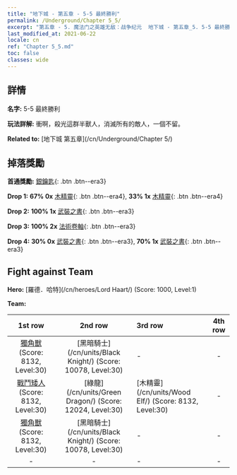 ```yaml
---
title: "地下城 - 第五章 - 5-5 最終勝利"
permalink: /Underground/Chapter 5_5/
excerpt: "第五章 - 5. 魔法门之英雄无敌：战争纪元  地下城 - 第五章_5. 5-5 最終勝利"
last_modified_at: 2021-06-22
locale: cn
ref: "Chapter 5_5.md"
toc: false
classes: wide
---
```


## 詳情

 **名字:** 5-5 最終勝利

 **玩法詳解:**       衝啊，殺光這群半獸人，消滅所有的敵人，一個不留。

 **Related to:** [地下城 第五章](/cn/Underground/Chapter 5/)

## 掉落獎勵

 **首通獎勵:** [銀鑰匙](/cn/Items/con_693/){: .btn .btn--era3}

 **Drop 1:** **67% 0x** [木精靈](/cn/Items/unt_201/){: .btn .btn--era4}, **33% 1x** [木精靈](/cn/Items/unt_201/){: .btn .btn--era4}

 **Drop 2:** **100% 1x** [武裝之書](/cn/Items/mat_25/){: .btn .btn--era3}

 **Drop 3:** **100% 2x** [法術卷軸](/cn/Items/con_694/){: .btn .btn--era3}

 **Drop 4:** **30% 0x** [武裝之書](/cn/Items/mat_18/){: .btn .btn--era3}, **70% 1x** [武裝之書](/cn/Items/mat_18/){: .btn .btn--era3}


## Fight against Team
 **Hero:** [羅德．哈特](/cn/heroes/Lord Haart/) (Score: 1000, Level:1)

 **Team:**


  | 1st row | 2nd row | 3rd row | 4th row |
  |:----:|:----:|:----|:----:|
  | [獨角獸](/cn/units/Unicorn/) (Score: 8132, Level:30)  | [黑暗騎士](/cn/units/Black Knight/) (Score: 10078, Level:30)  | - | - |
  | [戰鬥矮人](/cn/units/Dwarf/) (Score: 8132, Level:30)  | [綠龍](/cn/units/Green Dragon/) (Score: 12024, Level:30)  | [木精靈](/cn/units/Wood Elf/) (Score: 8132, Level:30)  | - |
  | [獨角獸](/cn/units/Unicorn/) (Score: 8132, Level:30)  | [黑暗騎士](/cn/units/Black Knight/) (Score: 10078, Level:30)  | - | - |
  | - | - | - | - |


